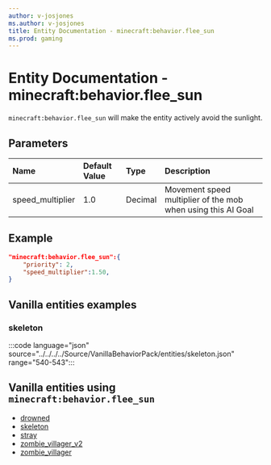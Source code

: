 ```yaml
---
author: v-josjones
ms.author: v-josjones
title: Entity Documentation - minecraft:behavior.flee_sun
ms.prod: gaming
---
```


# Entity Documentation - minecraft:behavior.flee_sun

`minecraft:behavior.flee_sun` will make the entity actively avoid the sunlight.

## Parameters

|Name |Default Value  |Type  |Description  |
|:----------|:----------|:----------|:----------|
|speed_multiplier| 1.0| Decimal| Movement speed multiplier of the mob when using this AI Goal |

## Example

```json
"minecraft:behavior.flee_sun":{
    "priority": 2,
    "speed_multiplier":1.50,
}
```

## Vanilla entities examples

### skeleton

:::code language="json" source="../../../../Source/VanillaBehaviorPack/entities/skeleton.json" range="540-543":::

## Vanilla entities using `minecraft:behavior.flee_sun`

- [drowned](../../../../Source/VanillaBehaviorPack_Snippets/entities/drowned.md)
- [skeleton](../../../../Source/VanillaBehaviorPack_Snippets/entities/skeleton.md)
- [stray](../../../../Source/VanillaBehaviorPack_Snippets/entities/stray.md)
- [zombie_villager_v2](../../../../Source/VanillaBehaviorPack_Snippets/entities/zombie_villager_v2.md)
- [zombie_villager](../../../../Source/VanillaBehaviorPack_Snippets/entities/zombie_villager.md)
